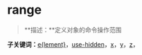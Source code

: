 # range
> **描述：**定义对象的命令操作范围

**子关键词：**[e{lement}](range/e{lement}/)，[use-hidden](range/use-hidden/)，[x](range/x/)，[y](range/y/)，[z](range/z/)，

